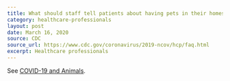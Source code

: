 ```yaml
---
title: What should staff tell patients about having pets in their homes?
category: healthcare-professionals
layout: post
date: March 16, 2020
source: CDC
source_url: https://www.cdc.gov/coronavirus/2019-ncov/hcp/faq.html
excerpt: Healthcare professionals
---
```


See <a href="https://www.cdc.gov/coronavirus/2019-ncov/faq.html#2019-nCoV-and-animals"> COVID-19 and Animals</a>.